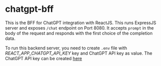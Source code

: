 # chatgpt-bff
This is the BFF for ChatGPT integration with ReactJS. 
This runs ExpressJS server and exposes `/chat` endpoint on Port 8080.
It accepts `prompt` in the body of the request and responds with the first choice of the completion data.

To run this backend server, you need to create `.env` file with *REACT_APP_CHATGPT_API_KEY* key and ChatGPT API key as value.
The ChatGPT API key can be created [here](https://platform.openai.com/)
